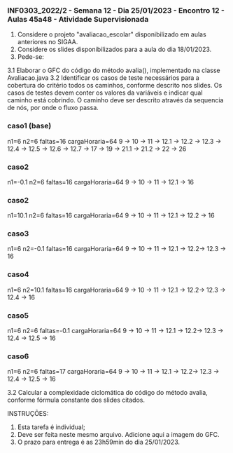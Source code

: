 ### INF0303_2022/2 - Semana 12 - Dia 25/01/2023 - Encontro 12 - Aulas 45a48 - Atividade Supervisionada

1. Considere o projeto "avaliacao_escolar" disponibilizado em aulas anteriores no SIGAA.
2. Considere os slides disponibilizados para a aula do dia 18/01/2023.
3. Pede-se:

  3.1 Elaborar o GFC do código do método avalia(), implementado na classe Avaliacao.java
  3.2 Identificar os casos de teste necessários para a cobertura do critério todos os caminhos, conforme descrito nos slides. Os casos de testes devem conter os valores da variáveis e indicar qual caminho está cobrindo. O caminho deve ser descrito através da sequencia de nós, por onde o fluxo passa.
### caso1 (base)
n1=6 n2=6 faltas=16 cargaHoraria=64 
9 -> 10 -> 11 -> 12.1 -> 12.2 -> 12.3 -> 12.4 -> 12.5 -> 12.6 -> 12.7 -> 17 -> 19 -> 21.1 -> 21.2 -> 22 -> 26
### caso2 
n1=-0.1 n2=6 faltas=16 cargaHoraria=64 
9 -> 10 -> 11 -> 12.1 -> 16
### caso2 
n1=10.1 n2=6 faltas=16 cargaHoraria=64 
9 -> 10 -> 11 -> 12.1 -> 12.2 -> 16
### caso3
n1=6 n2=-0.1 faltas=16 cargaHoraria=64 
9 -> 10 -> 11 -> 12.1 -> 12.2-> 12.3 -> 16
### caso4
n1=6 n2=10.1 faltas=16 cargaHoraria=64 
9 -> 10 -> 11 -> 12.1 -> 12.2-> 12.3 -> 12.4 -> 16
### caso5
n1=6 n2=6 faltas=-0.1 cargaHoraria=64 
9 -> 10 -> 11 -> 12.1 -> 12.2-> 12.3 -> 12.4 -> 12.5 -> 16
### caso6
n1=6 n2=6 faltas=17 cargaHoraria=64 
9 -> 10 -> 11 -> 12.1 -> 12.2-> 12.3 -> 12.4 -> 12.5 -> 16

  3.2 Calcular a complexidade ciclomática do código do método avalia, conforme fórmula constante dos slides citados.


INSTRUÇÕES:
1. Esta tarefa é individual;
2. Deve ser feita neste mesmo arquivo. Adicione aqui a imagem do GFC.
2. O prazo para entrega é as 23h59min do dia 25/01/2023.
